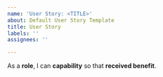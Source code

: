 ```yaml
---
name: 'User Story: <TITLE>'
about: Default User Story Template
title: User Story
labels: ''
assignees: ''

---
```


As a **role**, I can **capability** so that **received benefit**.

